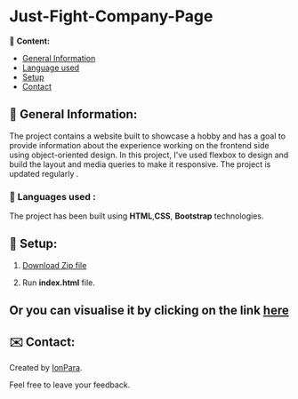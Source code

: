# Just-Fight-Company-Page

📃 **Content:**
- [General Information ](#General-Information)
- [Language used](#languages)
- [Setup](#setup)
- [Contact](#contact)

 ## 📑 General Information:
The project contains a website built to showcase a hobby and has a goal to provide information about the experience working on the frontend side using object-oriented design. In this project, I've used flexbox to design and build the layout and media queries to make it responsive. The project is updated regularly .

### 🔣 <a id="languages">Languages used </a>:

The project has been built using **HTML**,**CSS**, **Bootstrap** technologies.

## 📘 <a id="setup">Setup</a>:

1. [Download Zip file](https://github.com/IonPara/Just-Fight-Company-Page/archive/refs/heads/main.zip)

2. Run **index.html** file.

## Or you can visualise it by clicking on the link [here](https://ionpara.github.io/Just-Fight-Company-Page/)

## ✉️ <a id="contact">Contact</a>:

Created by [IonPara](https://github.com/IonPara).

Feel free to leave your feedback.

